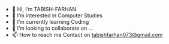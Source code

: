 - 👋 Hi, I’m TABISH-FARHAN
- 👀 I’m interested in Computer Studies
- 🌱 I’m currently learning Coding
- 💞️ I’m looking to collaborate on ...
- 📫 How to reach me Contact on tabishfarhan073@gmail.com
  

<!---
TABISH-FARHAN/TABISH-FARHAN is a ✨ special ✨ repository because its `README.md` (this file) appears on your GitHub profile.
You can click the Preview link to take a look at your changes.
--->
